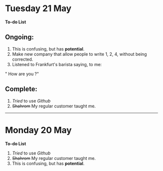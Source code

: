 # Tuesday 21 May
**To-do List**

## Ongoing:
1. This is confusing, but has **potential**.
2. Make new company that allow people to write 1, 2, 4, without being corrected.
3. Listened to Frankfurt's barista saying, to me:

" How are you ?"

## Complete:
1. *Tried* to use *Github*
2. ~~Shahrom~~ My regular customer taught me.


---

# Monday 20 May
**To-do List**

1. *Tried* to use *Github*
2. ~~Shahrom~~ My regular customer taught me.
3. This is confusing, but has **potential**.
